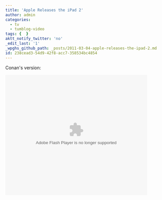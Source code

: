 ```yaml
---
title: 'Apple Releases the iPad 2'
author: admin
categories:
  - tv
  - tumblog-video
tags: {  }
aktt_notify_twitter: 'no'
_edit_last: '1'
_wpghs_github_path: _posts/2011-03-04-apple-releases-the-ipad-2.md
id: 238cead3-54d9-42f8-acc7-358534bc4854
---
```

<p>Conan's version:</p>
<p><object width="442" height="375" classid="clsid:D27CDB6E-AE6D-11cf-96B8-444553540000" id="ep"><param name="allowfullscreen" value="true" /><param name="allowscriptaccess" value="always" /><param name="movie" value="http://i.cdn.turner.com/tegwebapps/tbs/tbs-www/cvp/teamcoco_432x243_embed.swf?context=teamcoco_embed_offsite&videoId=245467" /><param name="bgcolor" value="#000000" /><embed src="http://i.cdn.turner.com/tegwebapps/tbs/tbs-www/cvp/teamcoco_432x243_embed.swf?context=teamcoco_embed_offsite&videoId=245467" type="application/x-shockwave-flash" bgcolor="#000000" allowfullscreen="true" allowscriptaccess="always" width="442" height="375"></embed></object></p>
